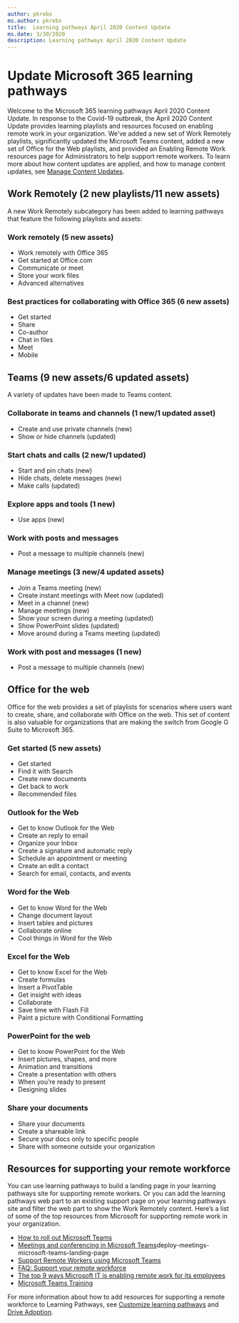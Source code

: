 ```yaml
---
author: pkrebs
ms.author: pkrebs
title:  Learning pathways April 2020 Content Update
ms.date: 3/30/2020
description: Learning pathways April 2020 Content Update
---
```

# Update Microsoft 365 learning pathways
Welcome to the Microsoft 365 learning pathways April 2020 Content Update. In response to the Covid-19 outbreak, the April 2020 Content Update provides learning playlists and resources focused on enabling remote work in your organization. We’ve added a new set of Work Remotely playlists, significantly updated the Microsoft Teams content, added a new set of Office for the Web playlists, and provided an Enabling Remote Work resources page for Administrators to help support remote workers. To learn more about how content updates are applied, and how to manage content updates, see [Manage Content Updates](custom_contentupdatesmanage.md). 

## Work Remotely (2 new playlists/11 new assets)
A new Work Remotely subcategory has been added to learning pathways that feature the following playlists and assets: 
### Work remotely (5 new assets)
- Work remotely with Office 365
- Get started at Office.com
- Communicate or meet
- Store your work files
- Advanced alternatives
### Best practices for collaborating with Office 365 (6 new assets)
- Get started
- Share
- Co-author
- Chat in files
- Meet
- Mobile

## Teams (9 new assets/6 updated assets)
A variety of updates have been made to Teams content. 
### Collaborate in teams and channels (1 new/1 updated asset)
- Create and use private channels (new)
- Show or hide channels (updated)
### Start chats and calls (2 new/1 updated)
- Start and pin chats (new)
- Hide chats, delete messages (new)
- Make calls (updated)
### Explore apps and tools (1 new)
- Use apps (new)
### Work with posts and messages
- Post a message to multiple channels (new)
### Manage meetings (3 new/4 updated assets)
- Join a Teams meeting (new)
- Create instant meetings with Meet now (updated)
- Meet in a channel (new)
- Manage meetings (new)
- Show your screen during a meeting (updated)
- Show PowerPoint slides (updated)
- Move around during a Teams meeting (updated)
### Work with post and messages (1 new)
- Post a message to multiple channels (new)

## Office for the web
Office for the web provides a set of playlists for scenarios where users want to create, share, and collaborate with Office on the web. This set of content is also valuable for organizations that are making the switch from Google G Suite to Microsoft 365.
### Get started (5 new assets)
- Get started
- Find it with Search
- Create new documents
- Get back to work
- Recommended files
### Outlook for the Web
- Get to know Outlook for the Web
- Create an reply to email
- Organize your Inbox
- Create a signature and automatic reply
- Schedule an appointment or meeting
- Create an edit a contact
- Search for email, contacts, and events
### Word for the Web
- Get to know Word for the Web
- Change document layout
- Insert tables and pictures
- Collaborate online
- Cool things in Word for the Web
### Excel for the Web
- Get to know Excel for the Web
- Create formulas
- Insert a PivotTable
- Get insight with ideas
- Collaborate
- Save time with Flash Fill
- Paint a picture with Conditional Formatting
### PowerPoint for the web
- Get to know PowerPoint for the Web
- Insert pictures, shapes, and more
- Animation and transitions
- Create a presentation with others
- When you’re ready to present
- Designing slides
### Share your documents
- Share your documents
- Create a shareable link
- Secure your docs only to specific people
- Share with someone outside your organization

## Resources for supporting your remote workforce
You can use learning pathways to build a landing page in your learning pathways site for supporting remote workers. Or you can add the learning pathways web part to an existing support page on your learning pathways site and filter the web part to show the Work Remotely content. Here’s a list of some of the top resources from Microsoft for supporting remote work in your organization. 
- [How to roll out Microsoft Teams](https://docs.microsoft.com/en-us/microsoftteams/how-to-roll-out-teams)
- [Meetings and conferencing in Microsoft Teams](https://docs.microsoft.com/en-us/microsoftteams/)deploy-meetings-microsoft-teams-landing-page
- [Support Remote Workers using Microsoft Teams](https://docs.microsoft.com/en-us/microsoftteams/support-remote-work-with-teams)
- [FAQ: Support your remote workforce](https://docs.microsoft.com/en-us/microsoftteams/faq-support-remote-workforce)
- [The top 9 ways Microsoft IT is enabling remote work for its employees](https://www.microsoft.com/en-us/microsoft-365/blog/2020/03/12/top-9-ways-microsoft-it-enabling-remote-work-employees/)
- [Microsoft Teams Training](https://docs.microsoft.com/en-us/microsoftteams/training-microsoft-teams-landing-page)

For more information about how to add resources for supporting a remote workforce to Learning Pathways, see [Customize learning pathways](custom_overview.md) and [Drive Adoption](driveadoption.md). 

